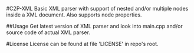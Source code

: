 #C2P-XML
Basic XML parser with support of nested and/or multiple nodes inside a XML document. 
Also supports node properties.

##Usage
Get latest version of XML parser and look into main.cpp and/or source code of actual XML parser.

#License
License can be found at file 'LICENSE' in repo's root.
